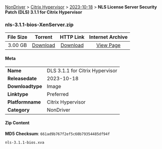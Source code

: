 
[NonDriver](/README.md)  >  [Citrix Hypervisor](/index/NonDriver/Citrix_Hypervisor.md)  >  [2023-10-18](/index/NonDriver/Citrix_Hypervisor/2023-10-18.md)  >  **NLS License Server Security Patch (DLS) 3.1.1 for Citrix Hypervisor**


### nls-3.1.1-bios-XenServer.zip

| **File Size** | **Torrent**  | **HTTP Link** | **Internet Archive** |
|:-------------:|:------------:|:-------------:|:--------------------:|
| 3.00 GB |  [Download](https://archive.org/download/nvgpu_nls-3.1.1-bios-XenServer.zip/nvgpu_nls-3.1.1-bios-XenServer.zip_archive.torrent)       | [Download](https://archive.org/compress/nvgpu_nls-3.1.1-bios-XenServer.zip) | [View Page](https://archive.org/details/nvgpu_nls-3.1.1-bios-XenServer.zip)       |

#### Meta

<table>
<tr><td><strong>Name</strong></td><td>DLS 3.1.1 for Citrix Hypervisor</td></tr>
<tr><td><strong>Releasedate</strong></td><td>2023-10-18</td></tr>
<tr><td><strong>Downloadtype</strong></td><td>Image</td></tr>
<tr><td><strong>Linktype</strong></td><td>Preferred</td></tr>
<tr><td><strong>Platformname</strong></td><td>Citrix Hypervisor</td></tr>
<tr><td><strong>Category</strong></td><td>NonDriver</td></tr>
</table>

#### Zip Content

**MD5 Checksum**: `661ad9b767f2ef5c60b79354485df94f`

```text
nls-3.1.1-bios.xva
```